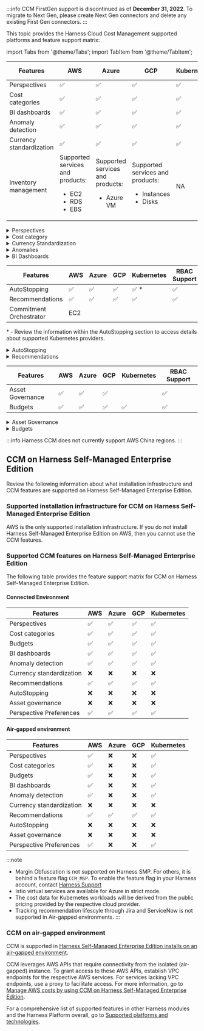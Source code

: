 :::info
CCM FirstGen support is discontinued as of **December 31, 2022**. To migrate to Next Gen, please create Next Gen connectors and delete any existing First Gen connectors.
:::

This topic provides the Harness Cloud Cost Management supported platforms and feature support matrix: 



import Tabs from '@theme/Tabs';
import TabItem from '@theme/TabItem';


<Tabs>
  <TabItem value="Cost Reporting" label="Cost Reporting">


| **Features** | **AWS** | **Azure** | **GCP** | **Kubernetes** | **RBAC Support** |
| --- | --- | --- | --- | --- | --- |
|Perspectives | ✅  | ✅  | ✅  | ✅  | ✅ |
|Cost categories | ✅  | ✅  | ✅  | ✅ | |
|BI dashboards |✅  |✅ | ✅ | ✅ | ✅ |
|Anomaly detection  | ✅ | ✅ | ✅ | ✅ | ✅ |
|Currency standardization | ✅ | ✅ | ✅ | ✅ | ✅ |
|Inventory management | Supported services and products: <ul><li>EC2</li><li> RDS</li><li>EBS</li></ul> | Supported services and products: <ul><li>Azure VM</li></ul>| Supported services and products: <ul><li>Instances</li><li> Disks</li></ul> | NA | Managed through Dashboards |

<details>
<summary>Perspectives</summary>


### Feature summary
Different stakeholders in an organization care about different slices of your cloud data. Perspectives allow you to monitor the slice of data you are interested in. It also shows contextual recommendations and anomalies, tying in real time alerting and budgets to the specific style of data.

### Benefits

- Perspectives can help you monitor cloud costs, tie them back to optimization opportunities, and set budget to govern costs along with reporting and alerting capabilities.
- Single pane of glass across multiple cloud and cluster costs.
- Slice and dice data across multiple dimensions across cloud providers. 
- Deep resource-level visibility for K8s and ECS clusters. 

### Prerequisites
Any of the following CCM cloud connectors in a healthy state:
  - AWS
  - GCP
  - Azure 
  - K8s 

### Supported Integrations

 Terraform support - _coming soon_

### Supported Platforms
  - SaaS
  - SMP

### Notes
  - Upper limit of 10,000 perspectives 
  - Resource-level granularity is not feasible in cloud perspectives
  - Perspective Preferences
    - Not supported for Azure and Kubernetes
    - RBAC is not supported
  - Data level and connector level RBAC is not supported
  - The total cost displayed on the perspective list page is pre-computed (performed once per day) and could potentially deviate from the real-time costs presented within the perspective.

### Documentation link

 [Perspectives overview](/docs/category/perspectives)


</details>

<details>
<summary>Cost category</summary>

### Feature summary
Cost categories are a rule-based engine that attaches additional metadata to categorize cloud spending. Enabling organizations to align costs with context most relevant to their showback and chargeback models.

Cost categories also enable you to reshare specific costs (Shared) with different sharing strategies.

### Benefits

- Contextualize cloud spending 
- Cost sharing to manage shared/ common pool resources 

### Prerequisites
Any of the following CCM cloud connectors in a healthy state:

- AWS
- GCP
- Azure 
- K8s 

### Supported Platforms

- SaaS
- SMP

### Notes

- Maximum limits

  - Cost Buckets: 1000
  - Shared Buckets: 10

- Dashboard limitations

  - Any changes to the cost categories will only be reflective for the current month data onwards. Historical data will point to the state of cost categories at that point in time.  
  - Cost category metadata attribution doesn’t work for any historical data, it is only from the point of cost category creation. 
  - Not supported in dashboards for cluster, AWS, GCP & Azure models. Only supported in the **Unified** Model. 
  - Shared cost data attribution of cost categories doesn’t flow into dashboards.

- Perspectives limitations
  - Perspectives always rely on the current state of cost categories, everything is generated dynamically real-time.
  - Sharing of unallocated costs among cost buckets is not supported


### Documentation link

 [Cost Categories overview](/docs/cloud-cost-management/use-ccm-cost-reporting/ccm-cost-categories/ccm-cost-categories)


</details>

<details>
<summary>Currency Standardization</summary>


### Feature summary
Currency standardization allows you to view your cloud spend data in the currency of your choice. It provides more consistent, easy-to-consume, and meaningful cloud analytics across the entire business.

### Benefits
If you have cloud provider bills in different currencies, currency standardization helps you normalize all costs into a single currency of your choice. 

### Supported Platforms
- SaaS

### Notes

- After standardizing the currency, historical cluster data is not backfilled automatically. Today a support request has to be raised to replay/backfill data.
- You can configure your preferred currency only once. It can't be updated later.
- The currency symbol in dashboards don't change, but the cost values are displayed in the preferred currency.
- Only 15 currencies are supported
- Default currency conversion factor is picked up from the CUR and falls back to public API. 
- Option to change currency conversion factor. The new factor will be used to:

  - Reflect current month’s data and new data for cloud
  - Reflect current day’s data and new data for cluster
- Currency representation based on locale. Default is `en-us` locale.
- After configuring it may take up to 24 hours for the converted value to be displayed.

### Documentation link

[Set up currency preferences](/docs/cloud-cost-management/use-ccm-cost-reporting/currency-preferences)


</details>

<details>
<summary>Anomalies</summary>

### Feature summary
Anomaly detection helps detect unusual spending patterns in your clusters costs and cloud accounts. Cloud cost anomaly detection can be used as a tool to keep cloud costs under control. It also provides alerting capabilities (email and Slack) so that stakeholders are notified of each anomaly that's detected.

### Benefits
* **Early detection of unusual expenses**: Anomaly detection can quickly identify unusual spending patterns or unexpected costs. This early detection allows businesses to address potential issues promptly, preventing further financial losses.
* **Realtime alerting**: This can help relevant teams get notified proactively.

### Prerequisites
Any of the following CCM cloud connectors in a healthy state:

- AWS
- GCP
- Azure 
- K8s 

### Supported Platforms

- SaaS
- SMP

### Notes

- CCM detects anomalies only for the following time series:

  - Clusters: cluster name, namespaces
  - AWS: Account, Service, Usage Type 
  - GCP: Projects, Products and SKUs
  - Azure: Subscription ID, Service Name, and Resources

- Anomaly are detected once every 24 hours
- Anomaly are detected in one of the two cases:

  - Actual cost - Predicted Cost > $75
  - Actual Cost / Predicted Cost >= 1.25X

### Documentation link

 [Detect cloud cost anomalies](/docs/cloud-cost-management/use-ccm-cost-reporting/anomaly-detection)

</details>

<details>
<summary>BI Dashboards</summary>

### Feature summary
Custom dashboards enable you to leverage the full functionality of BI platform backed by the simple data models exposed by Cloud Cost Management. 

### Benefits
- **Data Visualization**: BI Dashboards allows users to create interactive and visually appealing dashboards and reports. This makes it easier for users to understand complex data sets and gain insights.

- **Real-time Data Access**: BI Dashboards enables users to access real-time data from various cloud sources. This ensures that users are making decisions based on the most up-to-date information.

- **Data Exploration and Discovery**: BI Dashboards provides a powerful and user-friendly interface that empowers users to explore and analyze data on their own. Users can easily drill down into specific data points, apply filters, and perform ad-hoc analysis.

### Prerequisites
Any of the following CCM cloud connectors in a healthy state:

- AWS
- GCP
- Azure 
- K8s 

### Supported Platforms
- SaaS
- SMP

### Notes
The following data can be consumed through dashboards: 

- AWS 
- GCP 
- Azure 
- Cluster 
  - ECS
  - K8s 
- Inventory 
  - EC2
  - RDS
  - EBS
  - Instances
  - Disks
  - Azure VM 
- Recommendations 
- Autostopping savings (Coming soon) 

### Documentation link

 [Dashboards](/docs/category/ccm-dashboards)

</details>



</TabItem>
  <TabItem value="Cost Optimization" label="Cost Optimization">

| **Features** | **AWS** | **Azure** | **GCP** | **Kubernetes** | **RBAC Support** |
| --- | --- | --- | --- | --- | --- |
|AutoStopping | ✅  | ✅  | ✅  | ✅ \*  | ✅ |
|Recommendations | ✅  | ✅  | ✅  | ✅ | ✅ |
|Commitment Orchestrator | EC2 | |  |  |  |

\* - Review the information within the AutoStopping section to access details about supported Kubernetes providers.
<details>
<summary>AutoStopping</summary>


### Feature summary

  AutoStopping Rules offer a seamless way to optimize your non-production resources, ensuring they are active only when needed, and inactive when idle. With the added advantage of orchestrating workloads on spot instances, interruptions due to spot interruptions become a thing of the past. By implementing AutoStopping Rules:
  
  - Eliminate unnecessary expenses incurred from allowing unused cloud VMs remain active.
  - Slash non-production cloud expenditures by a remarkable 70%.

### Benefits

   - Ability to stop idle cloud resources intelligently.
   - Supports various traffic sources such as HTTP, and TCP.
   - Supports fixed schedules.
   - Supports dry run mode for initial evaluation.
   - Major cloud providers such as AWS, GCP, and Azure are supported.

### Supported Configurations

#### AWS
  
##### EC2 VM
  - EC2 VMs behind ALB running HTTP(s) workloads
    - On-demand & Spot support
  - EC2 standalone VMs running HTTP(s) workloads (Proxy)
    - On-demand & Spot support
  - EC2 standalone VMs with SSH/RDP access (Proxy)  

  
##### AutoScaling groups

AutoScaling groups behind ALB running HTTP(s) workloads
  - On-demand & spot support
    - Spot support using ASG’s multiple instance type support
    
##### RDS
  RDS  connect using AutoStopping proxy

##### ECS
  ECS tasks running HTTP(s) workloads behind ALB

#### Azure
  
##### Azure VMs
  - Azure VMs behind App gateway running HTTP(s) workloads
    - On-demand support
    - Supports only AppGateway V2
  - Standalone Azure VMs running HTTP(s) workloads
    - On-demand support
    - Requires AutoStopping proxy

  <br></br> 
  
#### GCP
  
##### Compute Engine
  - Compute Engine standalone VM running HTTP(s) workloads
    - On-demand support
    - Requires AutoStopping proxy
  - Compute Engine standalone VM running SSH/RDP
    - On-demand support
    - Requires AutoStopping proxy for RDP/SSH direct connect

#### Instance Groups
  Standalone instance group VMs running HTTP(s) workloads

#### Kubernetes
##### Supported k8s providers

- EKS
  - Node pool mode
  - Fargate mode
- AKS
- GKE
  - Node pool mode
  - AutoPilot mode
- Kops

:::info
Harness does not currently support importing a VM for AutoStopping proxy creation. Harness will provision the AutoStopping proxy.
:::

##### Supported resources
  - Deployment
  - Statefulset


##### Supported ingress controllers for Kubernetes AutoStopping

The following table lists the ingress controllers supported for Kubernetes AutoStopping:

|                            |                                                                    | |
| -------------------------- | ------------------------------------------------------------------ | --- |
| **Ingress Controller**     | **Extent of Support**                                              | - |
| Nginx ingress controller   | Full                                                    | - |
| HAProxy ingress controller | Full                                                    | - |
| Traefik as ingress gateway | Partial | Supported using ingress routes and manually configured middlewares|
| Istio as API gateway       | Full                                                    | - |
| Ambassador as API gateway  | Partial                          | Supported by manually editing the mapping|



:::info
The supported Kubernetes version for AutoStopping is 1.19 or higher.
:::


### **Supported Integrations** 

  - API
  - Terraform

:::info
Harness does not currently support proxy provisioning via Terraform.

:::

### **Supported Platforms**
  - SaaS

### **Documentation link** 

 [AutoStopping rules](/docs/category/autostopping-rules)

</details>

<details>
<summary>Recommendations</summary>


### Feature summary
CCM provides recommendations for your ECS clusters, workloads, node pools, Azure VMs, and AWS EC2 instances. Recommendations are also generated for asset governance policies. These recommendations show you resource optimization opportunities to potentially reduce your monthly spending.

The recommendations are computed by analyzing the past utilization of CPU and memory of your workload. The implementation uses a histogram method to compute the recommendations.

### Benefits
* **Cost optimisation**: With recommendations you can get an overview of the potential cost savings on resources across your infrastructure.
  
* **Automated workflow**: Automatically generated recommendations based on your past utilization data and trends.

* **Ticketing integration**: Allows you to easily manage all the recommendations and facilitates comprehensive tracking of recommendation lifecycles across the system. CCM offers Jira and ServiceNow as the ticketing tools to manage all the recommendations within CCM. You are also provided with an option to ignore the recommendation if it is not applicable. 

### Prerequisites
- Kubernetes connectors are required for workload and node pool recommendations 
- AWS, Azure connectors with inventory management enabled. 

### Supported use cases
- AWS EC2 
- Azure VMs 
- K8s Cluster 
- Workload 
- Nodepool 
- ECS Service 
- Governance 

### Supported Platforms
- SaaS
- SMP

### Notes
- After onboarding the cloud or cluster connectors to CCM, it may take up to 48 hours for the recommendations to appear in the platform.
- Azure VM, AWS EC2 Recommendations are pulled in from the Azure advisor & AWS cost optimizer respectively 
  - Memory metrics are not considered when these recommendations are computed 
- Workload recommendations
  - 15% buffer to the recommended resources by default
  - CPU limits are not recommended by the platform 

- The following labels are used to process node pool recommendations. Make sure to add one of the labels listed below for the respective cloud providers:

 - Amazon Web Services (AWS)
   - `eks.amazonaws.com/nodegroup​`
   - `alpha.eksctl.io/nodegroup-name`​
   - `node-pool-name​`
   - `kops.k8s.io/instancegroup`

 - Google Cloud Platform (GCP)
   - `cloud.google.com/gke-nodepool`
   - `node-pool-name`​
   - `kops.k8s.io/instancegroup`

 - Microsoft Azure
   - `Agentpool​`
   - `node-pool-name​`
   - `kops.k8s.io/instancegroup`

- Potential savings

  - For Node pool recommendations, CCM uses public pricing to calculate costs.
  - For Workload and ECS recommendations, CCM uses the last day cost available from cluster data.
  - For EC2 and Azure VM recommendations, CCM fetches the values provided by the Cloud Provider themselves.

- GCP VM recommendations are not supported 
- Notifications are not supported for recommendations

### Documentation link

[Recommendations](/docs/category/recommendations)

</details>



</TabItem>
  <TabItem value="Cost Governance" label="Cost Governance">


| **Features** | **AWS** | **Azure** | **GCP** | **Kubernetes** | **RBAC Support** |
| --- | --- | --- | --- | --- | --- |
|Asset Governance | ✅  | ✅ | ✅ |   | ✅ |
|Budgets | ✅  | ✅  | ✅  | ✅ | ✅ |

<details>
<summary>Asset Governance</summary>

 ### Feature summary

   Achieve a state of well managed cloud through a Governance-as-Code approach with real-time enforcement and auto-remediation.

 ### Benefits

   - Powered by the open-source [Cloud Custodian](https://cloudcustodian.io/) project, backed by CNCF.
   - Supports structured policies in YAML format, simplifying ad-hoc cloud-specific scripts.
   - Supports a wide range of out-of-the-box [cloud resource types](https://cloudcustodian.io/docs/aws/resources/index.html#aws-reference).
   - Pre-packaged with sample policies which can be used to detect orphan and under utilized resources, for select resource types.
   - Provides automated recommendations for addressing low utilization. Recommendations lifecycle is managed by Jira.
   - Ability to execute policies in dry run mode.
   - Supports cost calculation for EC2, RDS, EBS, and EBS snapshots.

### Prerequisites

  A CCM cloud connector (AWS) that has the required permissions.

### Supported usecases

  - Identify cloud resources that are either orphaned or underutilized based on defined conditions. For example, display RDS instances with storage usage below 10% with a specific tag.
  - Set up enforcements that automatically trigger corrective measures upon condition fulfillment. This applies to individual rules, multiple rules, and rule sets across various accounts and regions. For example, configure an enforcement to automatically power down EC2 instances during off-peak hours, ensuring large-scale remediation.
  - Send a notification through Slack or call a webhook when policy conditions are met.

### Supported Integrations

  - API
  - Jira
  - AIDA
  - RBAC

### Supported Configurations
  - AWS
  - Azure (Coming soon)
  - GCP (Coming soon)
  
### Supported Platforms
  - SaaS

### Notes

  - Cost correlation is available only for specific cloud resource types.
  - The presented cost savings are estimated based on approximate monthly costs for the respective group of resources.
  - Limit on number of custom rules - 300
  - Limit on number of target accounts per enforcement - 200
  - Limit on number of target regions in an enforcement - 30
  - Limit on number of rules in rule sets - 30
  - Limit on number of policies in an enforcement - 30
  - Limit on number of rule sets in an enforcement - 30

### Documentation link 

[Asset Governance](/docs/category/asset-governance/)

</details>

<details>
<summary>Budgets</summary>


### Feature summary
Harness CCM Budgets allow you to set custom budgets and receive alerts when your costs exceed (or are forecasted to exceed) your budget. You can create budgets for Harness Applications and clusters along with Budget groups. Audit trail is supported for budgets and budget groups. 

### Benefits
* **Alerts and notification**s: Support for email and slack alerts to effectively monitor your customized budgets, ensuring your costs align with your anticipated targets.

* **Budget grouping**: Allows you to categorize and organize budgets into distinct and logical groups based on specific criteria. 

* **Budget support for various time ranges**: Allows you to establish financial limits for specific periods.

* **Set budgets for forecasted costs**: Allows you to project future expenditures for better financial management.

### Prerequisites
* Any of the following CCM cloud connectors in a healthy state:

  - AWS
  - GCP
  - Azure 
  - K8s 

* All budgets are linked to a perspectives, at least one perspective is required. 

### Supported Platforms

  - SaaS
  - SMP

### Notes
#### Budgets

- Budget breached for all weekly, monthly, yearly budgets are checked only once a day to send out notifications. 
- Budget breached for daily budgets are checked every hour.
- Perspective can’t be edited once a budget is created. Fields such as `budget period` and `start time` can’t be modified.

#### Budget Groups
 - All attributes of the budgets need to be same for them to be part of a budget group.
 - A budget can be part of only one budget group.
 - Cascading type can’t be modified for the budget group. 
 - Except for `budget period` and `start time`, budget settings within budget group for individual budgets can be modified. 

### Documentation link

[Budgets](/docs/category/budgets)

</details>




</TabItem>
</Tabs>

:::info
Harness CCM does not currently support AWS China regions.
:::


## CCM on Harness Self-Managed Enterprise Edition

Review the following information about what installation infrastructure and CCM features are supported on Harness Self-Managed Enterprise Edition. 

### Supported installation infrastructure for CCM on Harness Self-Managed Enterprise Edition

AWS is the only supported installation infrastructure. If you do not install Harness Self-Managed Enterprise Edition on AWS, then you cannot use the CCM features. 

### Supported CCM features on Harness Self-Managed Enterprise Edition

The following table provides the feature support matrix for CCM on Harness Self-Managed Enterprise Edition. 
  
#### Connected Environment 

| **Features** | **AWS** | **Azure** | **GCP** | **Kubernetes** | 
| --- | --- | --- | --- | --- |
|Perspectives | ✅  | ✅ | ✅ | ✅ |
|Cost categories | ✅  | ✅ | ✅ | ✅ | 
|Budgets | ✅ | ✅ | ✅ | ✅ | ✅ |
|BI dashboards |✅  | ✅ | ✅ | ✅ | 
|Anomaly detection  | ✅ | ✅ | ✅ | ✅ |
|Currency standardization | ❌ | ❌ | ❌ | ❌ | 
|Recommendations |✅ | ✅ | ✅ | ✅ | 
|AutoStopping | ❌ | ❌ | ❌ | ❌ | 
|Asset governance | ❌ | ❌ | ❌ | ❌ | 
|Perspective Preferences| ✅ | ✅ | ✅ | ✅ |


#### Air-gapped environment

| **Features** | **AWS** | **Azure** | **GCP** | **Kubernetes** | 
| --- | --- | --- | --- | --- |
|Perspectives | ✅  | ❌  | ❌  | ✅ |
|Cost categories | ✅  | ❌  | ❌  | ✅ | 
|Budgets | ✅ | ❌  | ❌  | ✅ | 
|BI dashboards |✅  | ❌  | ❌  | ✅ | 
|Anomaly detection  | ✅ | ❌  | ❌  | ✅ |
|Currency standardization | ❌ | ❌ | ❌ | ❌ | 
|Recommendations |✅ | ✅ | ✅ | ✅ | 
|AutoStopping | ❌ | ❌ | ❌ | ❌ | 
|Asset governance | ❌ | ❌ | ❌ | ❌ | 
|Perspective Preferences| ✅ | ❌  | ❌  | ✅ | 

:::note
- Margin Obfuscation is not supported on Harness SMP. For others, it is behind a feature flag `CCM_MSP`. To enable the feature flag in your Harness account, contact [Harness Support](mailto:support@harness.io)
- Istio virtual services are available for Azure in strict mode.
- The cost data for Kubernetes workloads will be derived from the public pricing provided by the respective cloud provider.
- Tracking recommendation lifescyle through Jira and ServiceNow is not supported in Air-gapped environments.
:::

### CCM on air-gapped environment

CCM is supported in [Harness Self-Managed Enterprise Edition installs on an air-gapped environment](/docs/self-managed-enterprise-edition/install/install-in-an-air-gapped-environment).

CCM leverages AWS APIs that require connectivity from the isolated (air-gapped) instance. To grant access to these AWS APIs, establish VPC endpoints for the respective AWS services. For services lacking VPC endpoints, use a proxy to facilitate access. For more information, go to [Manage AWS costs by using CCM on Harness Self-Managed Enterprise Edition](../get-started/ccm-smp/aws-smp.md).

For a comprehensive list of supported features in other Harness modules and the Harness Platform overall, go to [Supported platforms and technologies](/docs/platform/platform-whats-supported).


